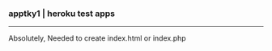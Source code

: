 ### apptky1 | heroku test apps
---
Absolutely, Needed to create index.html or index.php





```
```


```
```
